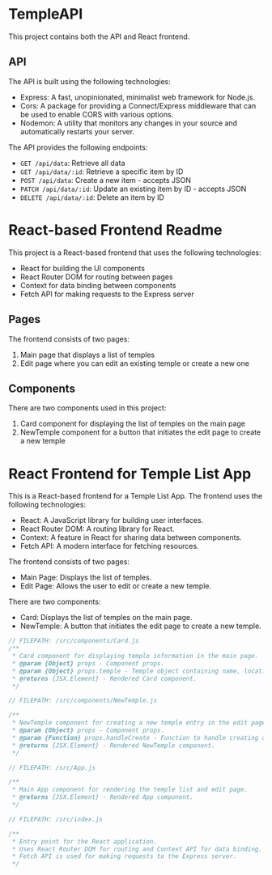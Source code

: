 # TempleAPI

This project contains both the API and React frontend.

## API

The API is built using the following technologies:

- Express: A fast, unopinionated, minimalist web framework for Node.js.
- Cors: A package for providing a Connect/Express middleware that can be used to enable CORS with various options.
- Nodemon: A utility that monitors any changes in your source and automatically restarts your server.

The API provides the following endpoints:

- `GET /api/data`: Retrieve all data
- `GET /api/data/:id`: Retrieve a specific item by ID
- `POST /api/data`: Create a new item - accepts JSON
- `PATCH /api/data/:id`: Update an existing item by ID - accepts JSON
- `DELETE /api/data/:id`: Delete an item by ID

# React-based Frontend Readme

This project is a React-based frontend that uses the following technologies:

- React for building the UI components
- React Router DOM for routing between pages
- Context for data binding between components
- Fetch API for making requests to the Express server

## Pages

The frontend consists of two pages:

1. Main page that displays a list of temples
2. Edit page where you can edit an existing temple or create a new one

## Components

There are two components used in this project:

1. Card component for displaying the list of temples on the main page
2. NewTemple component for a button that initiates the edit page to create a new temple

# React Frontend for Temple List App

This is a React-based frontend for a Temple List App. The frontend uses the following technologies:

- React: A JavaScript library for building user interfaces.
- React Router DOM: A routing library for React.
- Context: A feature in React for sharing data between components.
- Fetch API: A modern interface for fetching resources.

The frontend consists of two pages:

- Main Page: Displays the list of temples.
- Edit Page: Allows the user to edit or create a new temple.

There are two components:

- Card: Displays the list of temples on the main page.
- NewTemple: A button that initiates the edit page to create a new temple.

```js
// FILEPATH: /src/components/Card.js
/**
 * Card component for displaying temple information in the main page.
 * @param {Object} props - Component props.
 * @param {Object} props.temple - Temple object containing name, location, and image URL.
 * @returns {JSX.Element} - Rendered Card component.
 */

// FILEPATH: /src/components/NewTemple.js

/**
 * NewTemple component for creating a new temple entry in the edit page.
 * @param {Object} props - Component props.
 * @param {Function} props.handleCreate - Function to handle creating a new temple entry.
 * @returns {JSX.Element} - Rendered NewTemple component.
 */

// FILEPATH: /src/App.js

/**
 * Main App component for rendering the temple list and edit page.
 * @returns {JSX.Element} - Rendered App component.
 */

// FILEPATH: /src/index.js

/**
 * Entry point for the React application.
 * Uses React Router DOM for routing and Context API for data binding.
 * Fetch API is used for making requests to the Express server.
 */
```
